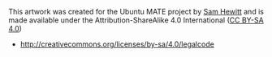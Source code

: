 This artwork was created for the Ubuntu MATE project by 
[Sam Hewitt](http://snwh.org/) and is made available under the
Attribution-ShareAlike 4.0 International ([CC BY-SA 4.0](http://creativecommons.org/licenses/by-sa/4.0/)) 

  * <http://creativecommons.org/licenses/by-sa/4.0/legalcode>
